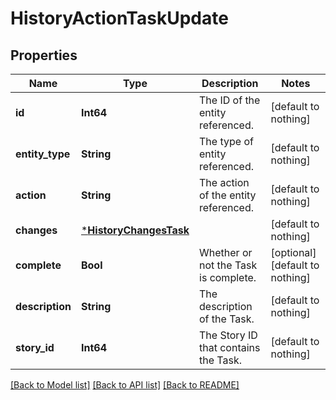 # HistoryActionTaskUpdate


## Properties
Name | Type | Description | Notes
------------ | ------------- | ------------- | -------------
**id** | **Int64** | The ID of the entity referenced. | [default to nothing]
**entity_type** | **String** | The type of entity referenced. | [default to nothing]
**action** | **String** | The action of the entity referenced. | [default to nothing]
**changes** | [***HistoryChangesTask**](HistoryChangesTask.md) |  | [default to nothing]
**complete** | **Bool** | Whether or not the Task is complete. | [optional] [default to nothing]
**description** | **String** | The description of the Task. | [default to nothing]
**story_id** | **Int64** | The Story ID that contains the Task. | [default to nothing]


[[Back to Model list]](../README.md#models) [[Back to API list]](../README.md#api-endpoints) [[Back to README]](../README.md)


